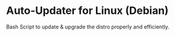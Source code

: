 # Auto-Updater for Linux (Debian)
Bash Script to update &amp; upgrade the distro properly and efficiently.
